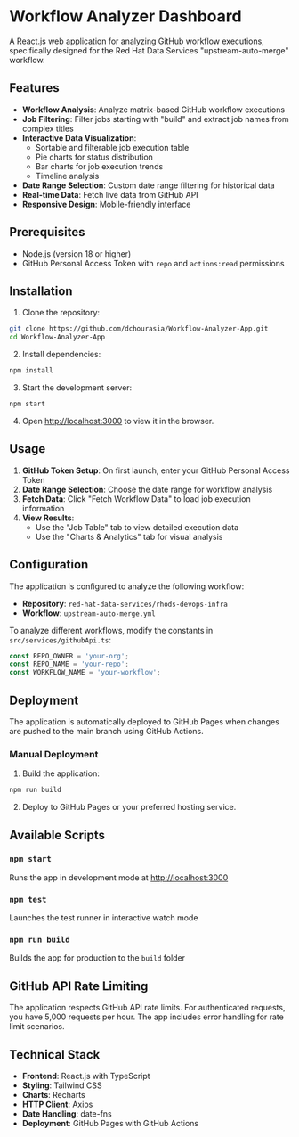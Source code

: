 # Workflow Analyzer Dashboard

A React.js web application for analyzing GitHub workflow executions, specifically designed for the Red Hat Data Services "upstream-auto-merge" workflow.

## Features

- **Workflow Analysis**: Analyze matrix-based GitHub workflow executions
- **Job Filtering**: Filter jobs starting with "build" and extract job names from complex titles
- **Interactive Data Visualization**: 
  - Sortable and filterable job execution table
  - Pie charts for status distribution
  - Bar charts for job execution trends
  - Timeline analysis
- **Date Range Selection**: Custom date range filtering for historical data
- **Real-time Data**: Fetch live data from GitHub API
- **Responsive Design**: Mobile-friendly interface

## Prerequisites

- Node.js (version 18 or higher)
- GitHub Personal Access Token with `repo` and `actions:read` permissions

## Installation

1. Clone the repository:
```bash
git clone https://github.com/dchourasia/Workflow-Analyzer-App.git
cd Workflow-Analyzer-App
```

2. Install dependencies:
```bash
npm install
```

3. Start the development server:
```bash
npm start
```

4. Open [http://localhost:3000](http://localhost:3000) to view it in the browser.

## Usage

1. **GitHub Token Setup**: On first launch, enter your GitHub Personal Access Token
2. **Date Range Selection**: Choose the date range for workflow analysis
3. **Fetch Data**: Click "Fetch Workflow Data" to load job execution information
4. **View Results**: 
   - Use the "Job Table" tab to view detailed execution data
   - Use the "Charts & Analytics" tab for visual analysis

## Configuration

The application is configured to analyze the following workflow:
- **Repository**: `red-hat-data-services/rhods-devops-infra`
- **Workflow**: `upstream-auto-merge.yml`

To analyze different workflows, modify the constants in `src/services/githubApi.ts`:
```typescript
const REPO_OWNER = 'your-org';
const REPO_NAME = 'your-repo';
const WORKFLOW_NAME = 'your-workflow';
```

## Deployment

The application is automatically deployed to GitHub Pages when changes are pushed to the main branch using GitHub Actions.

### Manual Deployment

1. Build the application:
```bash
npm run build
```

2. Deploy to GitHub Pages or your preferred hosting service.

## Available Scripts

### `npm start`
Runs the app in development mode at [http://localhost:3000](http://localhost:3000)

### `npm test`
Launches the test runner in interactive watch mode

### `npm run build`
Builds the app for production to the `build` folder

## GitHub API Rate Limiting

The application respects GitHub API rate limits. For authenticated requests, you have 5,000 requests per hour. The app includes error handling for rate limit scenarios.

## Technical Stack

- **Frontend**: React.js with TypeScript
- **Styling**: Tailwind CSS
- **Charts**: Recharts
- **HTTP Client**: Axios
- **Date Handling**: date-fns
- **Deployment**: GitHub Pages with GitHub Actions

